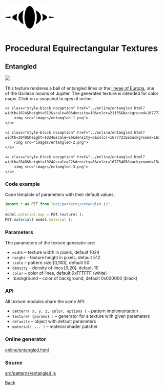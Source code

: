 <img class="logo" src="../assets/logo/logo-big.png">


# Procedural Equirectangular Textures


## Entangled
<img src="images/entangled.jpg">

This texture renderes a ball of entangled lines or the
[lineae of Europa](https://en.wikipedia.org/wiki/Europa_(moon)#Lineae),
one of the Galilean moons of Jupiter. The generated
texture is intended for color maps. Click on a snapshot to
open it online.

<p class="gallery">

	<a class="style-block nocaption" href="../online/entangled.html?width=1024&height=512&scale=80&density=10&color=21155&background=16777215">
		<img src="images/entangled-1.png">
	</a>

	<a class="style-block nocaption" href="../online/entangled.html?width=2048&height=1024&scale=86&density=6&color=16777215&background=1626389">
		<img src="images/entangled-2.png">
	</a>

	<a class="style-block nocaption" href="../online/entangled.html?width=2048&height=1024&scale=22&density=6&color=16775485&background=15410212">
		<img src="images/entangled-3.png">
	</a>

</p>


### Code example

Code template of parameters with their default values.

```js
import * as PET from "pet/patterns/entangled.js";
:
model.material.map = PET.texture( );
PET.material( model.material );
```


### Parameters

The parameters of the texture generator are:

* `width` &ndash; texture width in pixels, default 1024
* `height` &ndash; texture height in pixels, default 512
* `scale` &ndash; pattern size [0,100], default 50
* `density` &ndash; density of lines [0,20], default 10
* `color` &ndash; color of lines, default 0xFFFFFF (white)
* `background &ndash; color of background, default 0x000000 (black)


### API

All texture modules share the same API.

* `pattern( x, y, z, color, options )` &ndash; pattern implementation
* `texture( {params} )` &ndash; generator for a texture with given parameters
* `defaults` &ndash; object with default parameters
* `material( ... )` &ndash; material shader patcher


### Online generator

[online/entangled.html](../online/entangled.html)


### Source

[src/patterns/entangled.js](https://github.com/boytchev/texture-generator/blob/main/src/patterns/entangled.js)


		
<div class="footnote">
	<a href="#" onclick="window.history.back(); return false;">Back</a>
</div>